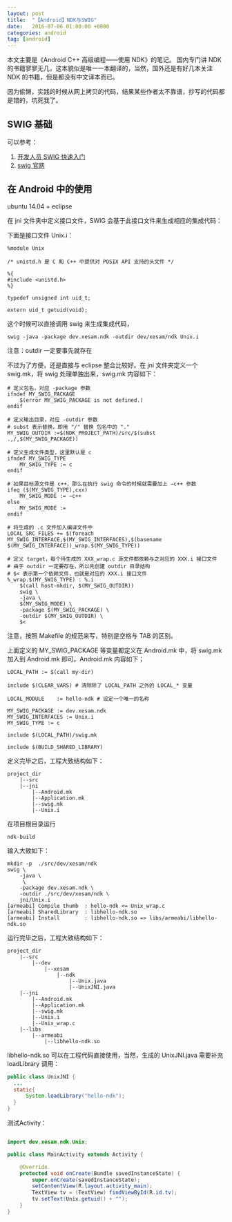 ```yaml
---
layout: post
title:  "【Android】NDK与SWIG"
date:   2016-07-06 01:00:00 +0800
categories: android
tag: [android]
---
```


本文主要是《Android C++ 高级编程——使用 NDK》的笔记。
国内专门讲 NDK 的书籍寥寥无几，这本貌似是唯一一本翻译的，当然，国外还是有好几本关注 NDK 的书籍，但是都没有中文译本而已。

因为偷懒，实践的时候从网上拷贝的代码，结果某些作者太不靠谱，抄写的代码都是错的，坑死我了。

## SWIG 基础

可以参考：

1. [开发人员 SWIG 快速入门](http://www.ibm.com/developerworks/cn/aix/library/au-swig/)
2. [swig 官网](http://www.swig.org/)

## 在 Android 中的使用

ubuntu 14.04 + eclipse 

在 jni 文件夹中定义接口文件，SWIG 会基于此接口文件来生成相应的集成代码：

下面是接口文件 Unix.i：

```shell
%module Unix

/* unistd.h 是 C 和 C++ 中提供对 POSIX API 支持的头文件 */

%{
#include <unistd.h>	
%}

typedef unsigned int uid_t;

extern uid_t getuid(void);

```

这个时候可以直接调用 swig 来生成集成代码，

```shell
swig -java -package dev.xesam.ndk -outdir dev/xesam/ndk Unix.i
```

注意：outdir 一定要事先就存在


不过为了方便，还是直接与 eclipse 整合比较好。在 jni 文件夹定义一个 swig.mk，将 swig 处理单独出来，swig.mk 内容如下：

```shell
# 定义包名，对应 -package 参数
ifndef MY_SWIG_PACKAGE
	$(error MY_SWIG_PACKAGE is not defined.)
endif

# 定义输出目录，对应 -outdir 参数
# subst 表示替换，即用 "/" 替换 包名中的 "."
MY_SWIG_OUTDIR :=$(NDK_PROJECT_PATH)/src/$(subst .,/,$(MY_SWIG_PACKAGE))

# 定义生成文件类型，这里默认是 c
ifndef MY_SWIG_TYPE
	MY_SWIG_TYPE := c
endif

# 如果目标源文件是 c++，那么在执行 swig 命令的时候就需要加上 −c++ 参数
ifeq ($(MY_SWIG_TYPE),cxx)
	MY_SWIG_MODE := −c++
else
	MY_SWIG_MODE :=
endif

# 将生成的 .c 文件加入编译文件中
LOCAL_SRC_FILES += $(foreach MY_SWIG_INTERFACE,$(MY_SWIG_INTERFACES),$(basename $(MY_SWIG_INTERFACE))_wrap.$(MY_SWIG_TYPE))

# 定义 target，每个待生成的 XXX_wrap.c 源文件都依赖与之对应的 XXX.i 接口文件 
# 由于 outdir 一定要存在，所以先创建 outdir 目录结构
# $< 表示第一个依赖文件，也就是对应的 XXX.i 接口文件 
%_wrap.$(MY_SWIG_TYPE) : %.i
	$(call host-mkdir, $(MY_SWIG_OUTDIR))
	swig \
	-java \
	$(MY_SWIG_MODE) \
	-package $(MY_SWIG_PACKAGE) \
	-outdir $(MY_SWIG_OUTDIR) \
	$<
```
注意，按照 Makefile 的规范来写，特别是空格与 TAB 的区别。

上面定义的 MY_SWIG_PACKAGE 等变量都定义在 Android.mk 中，将 swig.mk 加入到 Android.mk 即可。Android.mk 内容如下；

```shell
LOCAL_PATH := $(call my-dir)

include $(CLEAR_VARS) # 清除除了 LOCAL_PATH 之外的 LOCAL_* 变量

LOCAL_MODULE    := hello-ndk # 设定一个唯一的名称

MY_SWIG_PACKAGE := dev.xesam.ndk
MY_SWIG_INTERFACES := Unix.i
MY_SWIG_TYPE := c

include $(LOCAL_PATH)/swig.mk

include $(BUILD_SHARED_LIBRARY)
```

定义完毕之后，工程大致结构如下：

	project_dir
		|--src
		|--jni
			|--Android.mk
			|--Application.mk
			|--swig.mk
			|--Unix.i
		
在项目根目录运行 

```shell
ndk-build
```
输入大致如下：

```
mkdir -p  ./src/dev/xesam/ndk
swig \
	-java \
	 \
	-package dev.xesam.ndk \
	-outdir ./src/dev/xesam/ndk \
	jni/Unix.i
[armeabi] Compile thumb  : hello-ndk <= Unix_wrap.c
[armeabi] SharedLibrary  : libhello-ndk.so
[armeabi] Install        : libhello-ndk.so => libs/armeabi/libhello-ndk.so

```
运行完毕之后，工程大致结构如下：

	project_dir
		|--src
			|--dev
				|--xesam
					|--ndk
						|--Unix.java
						|--UnixJNI.java
		|--jni
			|--Android.mk
			|--Application.mk
			|--swig.mk
			|--Unix.i
			|--Unix_wrap.c
		|--libs
			|--armeabi
				|--libhello-ndk.so
				

libhello-ndk.so 可以在工程代码直接使用，当然，生成的 UnixJNI.java 需要补充 loadLibrary 调用：

```java
public class UnixJNI {
  ...
  static{
	  System.loadLibrary("hello-ndk");
  }
}
```

测试Activity：
 
```java

import dev.xesam.ndk.Unix;

public class MainActivity extends Activity {

	@Override
	protected void onCreate(Bundle savedInstanceState) {
		super.onCreate(savedInstanceState);
		setContentView(R.layout.activity_main);
		TextView tv = (TextView) findViewById(R.id.tv);
		tv.setText(Unix.getuid() + "");
	}
}

```